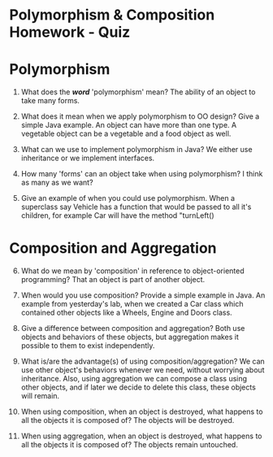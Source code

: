 # Polymorphism & Composition Homework - Quiz

# Polymorphism

1. What does the ___word___ 'polymorphism' mean?
The ability of an object to take many forms.

2. What does it mean when we apply polymorphism to OO design? Give a simple Java example.
An object can have more than one type. A vegetable object can be a vegetable and a food object as well.

3. What can we use to implement polymorphism in Java?
We either use inheritance or we implement interfaces.

4. How many 'forms' can an object take when using polymorphism?
I think as many as we want?

5. Give an example of when you could use polymorphism.
When a superclass say Vehicle has a function that would be passed to all it's children, for example Car will have the method "turnLeft()


# Composition and Aggregation

6. What do we mean by 'composition' in reference to object-oriented programming?
That an object is part of another object.

7. When would you use composition? Provide a simple example in Java.
An example from yesterday's lab, when we created a Car class which contained other objects like a Wheels, Engine and Doors class.

8. Give a difference between composition and aggregation?
Both use objects and behaviors of these objects, but aggregation makes it possible to them to exist independently.

9. What is/are the advantage(s) of using composition/aggregation?
We can use other object's behaviors whenever we need, without worrying about inheritance. Also, using aggregation we can compose a class using other objects, and if later we decide to delete this class, these objects will remain.

10. When using composition, when an object is destroyed, what happens to all the objects it is composed of?
The objects will be destroyed.

11. When using aggregation, when an object is destroyed, what happens to all the objects it is composed of?
The objects remain untouched.